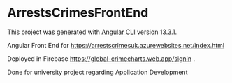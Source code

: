 # ArrestsCrimesFrontEnd

This project was generated with [Angular CLI](https://github.com/angular/angular-cli) version 13.3.1.

Angular Front End for https://arrestscrimesuk.azurewebsites.net/index.html 

Deployed in Firebase https://global-crimecharts.web.app/signin .

Done for university project regarding Application Development
